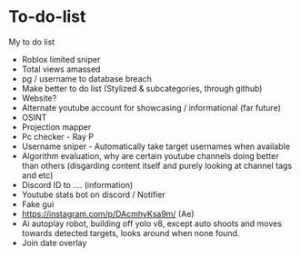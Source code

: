 # To-do-list
My to do list

+ Roblox limited sniper
+ Total views amassed
+ pg / username to database breach
+ Make better to do list (Stylized & subcategories, through github)
+ Website? 
+ Alternate youtube account for showcasing / informational (far future)
+ OSINT
+ Projection mapper
+ Pc checker - Ray P
+ Username sniper - Automatically take target usernames when available
+ Algorithm evaluation, why are certain youtube channels doing better than others (disgarding content itself and purely looking at channel tags and etc)
+ Discord ID to .... (information)
+ Youtube stats bot on discord / Notifier
+ Fake gui
+ https://instagram.com/p/DAcmhyKsa9m/ (Ae)
+ Ai autoplay robot, building off yolo v8, except auto shoots and moves towards detected targets, looks around when none found.
+ Join date overlay